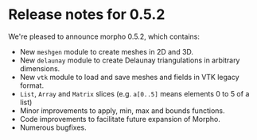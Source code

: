 # Release notes for 0.5.2

We're pleased to announce morpho 0.5.2, which contains: 

* New `meshgen` module to create meshes in 2D and 3D.
* New `delaunay` module to create Delaunay triangulations in arbitrary dimensions.
* New `vtk` module to load and save meshes and fields in VTK legacy format. 
* `List`, `Array` and `Matrix` slices (e.g. `a[0..5]` means elements 0 to 5 of a list) 
* Minor improvements to apply, min, max and bounds functions. 
* Code improvements to facilitate future expansion of Morpho. 
* Numerous bugfixes. 
